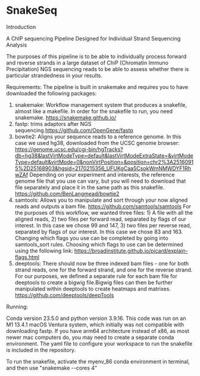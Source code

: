 # SnakeSeq
Introduction

A ChIP sequencing Pipeline Designed for Individual Strand Sequencing Analysis

The purposes of this pipeline is to be able to individually process forward and reverse strands in a large dataset of ChiP (Chromatin Immuno Precipitation) NGS sequencing reads to be able to assess whether there is particular strandedness in your results. 

Requirements:
The pipeline is built in snakemake and requires you to have downloaded the following packages:

1. snakemake: Workflow management system that produces a snakefile, almost like a makefile. In order for the snakefile to run, you need snakemake. https://snakemake.github.io/
2. fastp: trims adaptors after NGS sequencing.https://github.com/OpenGene/fastp
3. bowtie2: Aligns your sequence reads to a reference genome. In this case we used hg38, downloaded from the UCSC genome browser: https://genome.ucsc.edu/cgi-bin/hgTracks?db=hg38&lastVirtModeType=default&lastVirtModeExtraState=&virtModeType=default&virtMode=0&nonVirtPosition=&position=chr2%3A25160915%2D25168903&hgsid=2170215356_UFUKgCaa5CsokWmNMWDYF1RhwZAf Depending on your experiment and interests, the reference genome file that you use can vary, but you will need to download that file separately and place it in the same path as this snakefile. https://github.com/BenLangmead/bowtie2
4. samtools: Allows you to manipulate and sort through your now aligned reads and outputs a bam file. https://github.com/samtools/samtools
For the purposes of this workflow, we wanted three files: 1) A file with all the aligned reads, 2) two files per forward read, separated by flags of our interest. In this case we chose 99 and 147, 3) two files per reverse read, separated by flags of our interest. In this case we chose 83 and 163. Changing which flags you use can be completed by going into samtools_sort rules. Choosing which flags to use can be determined using the following link: https://broadinstitute.github.io/picard/explain-flags.html
5. deeptools: There should now be three indexed bam files - one for both strand reads, one for the forward strand, and one for the reverse strand. For our purposes, we defined a separate rule for each bam file for deeptools to create a bigwig file.Bigwig files can then be further manipulated within deeptools to create heatmaps and matrixes. https://github.com/deeptools/deepTools

Running:

Conda version 23.5.0 and python version 3.9.16. This code was run on an M1 13.4.1 macOS Ventura system, which initially was not compatible with downloading fastp. If you have arm64 architecture instead of x86, as most newer mac computers do, you may need to create a separate conda environment. The yaml file to configure your workspace to run the snakefile is included in the repository. 

To run the snakefile, activate the myenv_86 conda environment in terminal, and then use "snakemake --cores 4"
